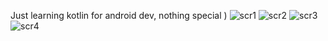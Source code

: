 Just learning kotlin for android dev, nothing special )
![scr1](https://github.com/user-attachments/assets/41f70041-429d-419c-a50d-8537f3cf3a8b)
![scr2](https://github.com/user-attachments/assets/70d9bc0d-4805-4ad5-a310-3d5973a57c96)
![scr3](https://github.com/user-attachments/assets/a432d926-24e2-4199-83b7-84634f206021)
![scr4](https://github.com/user-attachments/assets/60890865-8f1f-429e-8b17-1abee16d7113)
